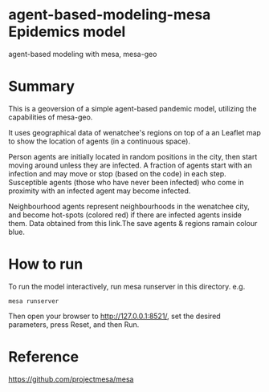 # agent-based-modeling-mesa Epidemics model
agent-based modeling with mesa, mesa-geo

# Summary
This is a geoversion of a simple agent-based pandemic model, utilizing the capabilities of mesa-geo.

It uses geographical data of wenatchee's regions on top of a an Leaflet map to show the location of agents (in a continuous space).

Person agents are initially located in random positions in the city, then start moving around unless they are infected. A fraction of agents start with an infection and may move or stop (based on the code) in each step. Susceptible agents (those who have never been infected) who come in proximity with an infected agent may become infected.

Neighbourhood agents represent neighbourhoods in the wenatchee city, and become hot-spots (colored red) if there are infected agents inside them. Data obtained from this link.The save agents & regions ramain colour blue.

# How to run
To run the model interactively, run mesa runserver in this directory. e.g.

```
mesa runserver
```
Then open your browser to http://127.0.0.1:8521/, set the desired parameters, press Reset, and then Run.

# Reference
https://github.com/projectmesa/mesa
